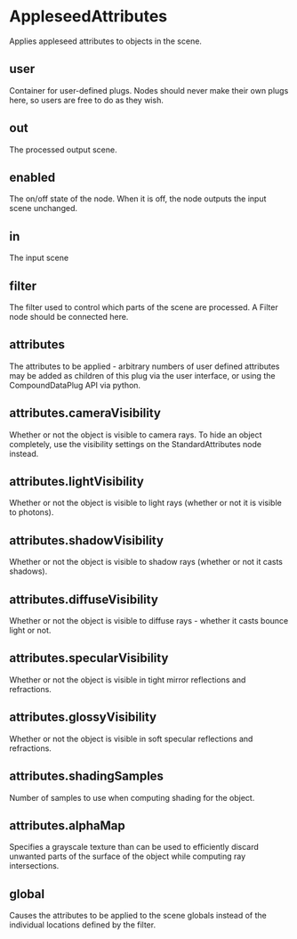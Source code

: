 # AppleseedAttributes

Applies appleseed attributes to objects
in the scene.

## user

 Container for user-defined plugs. Nodes
should never make their own plugs here,
so users are free to do as they wish.

## out

 The processed output scene.

## enabled

 The on/off state of the node. When it is off, the node outputs the input scene unchanged.

## in

 The input scene

## filter

 The filter used to control which parts of the scene are
processed. A Filter node should be connected here.

## attributes

 The attributes to be applied - arbitrary numbers of user defined
attributes may be added as children of this plug via the user
interface, or using the CompoundDataPlug API via python.

## attributes.cameraVisibility

 Whether or not the object is visible to camera
rays. To hide an object completely, use the
visibility settings on the StandardAttributes
node instead.

## attributes.lightVisibility

 Whether or not the object is visible to light
rays (whether or not it is visible to photons).

## attributes.shadowVisibility

 Whether or not the object is visible to shadow
rays (whether or not it casts shadows).

## attributes.diffuseVisibility

 Whether or not the object is visible to diffuse
rays - whether it casts bounce light or not.

## attributes.specularVisibility

 Whether or not the object is visible in
tight mirror reflections and refractions.

## attributes.glossyVisibility

 Whether or not the object is visible in
soft specular reflections and refractions.

## attributes.shadingSamples

 Number of samples to use when computing shading for the object.

## attributes.alphaMap

 Specifies a grayscale texture than can be used to efficiently discard
unwanted parts of the surface of the object while computing ray intersections.

## global

 Causes the attributes to be applied to the scene globals
instead of the individual locations defined by the filter.

